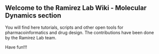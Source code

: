 ## Welcome to the Ramirez Lab Wiki - Molecular Dynamics section

You will find here tutorials, scripts and other open tools for pharmacoinformatics and drug design. The contributions have been done by the Ramirez Lab team.

Have fun!!!
